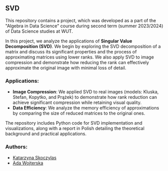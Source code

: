 ## SVD

This repository contains a project, which was developed as a part of the "Algebra in Data Science" course during second term (summer 2023/2024) of Data Science studies at WUT.

In this project, we analyze the applications of **Singular Value Decomposition (SVD)**. We begin by exploring the SVD decomposition of a matrix and discuss its significant properties and the process of approximating matrices using lower ranks. We also apply SVD to image compression and demonstrate how reducing the rank can effectively approximate the original image with minimal loss of detail.
  
### Applications:
- **Image Compression**: We applied SVD to real images (models: Kluska, Stefan, Kopytko, and Prążek) to demonstrate how rank reduction can achieve significant compression while retaining visual quality.
- **Data Efficiency**: We analyze the memory efficiency of approximations by comparing the size of reduced matrices to the original ones.

The repository includes Python code for SVD implementation and visualizations, along with a report in Polish detailing the theoretical background and practical applications.

### Authors:
- [Katarzyna Skoczylas](https://github.com/kasia-sko)
- [Ada Wojterska](https://github.com/adawojterska)
